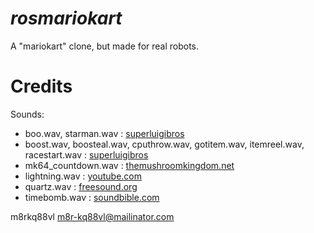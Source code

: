 # *rosmariokart*

A "mariokart" clone, but made for real robots.

Credits
=======

Sounds:

  - boo.wav, starman.wav :
    [superluigibros](http://www.superluigibros.com/mario-kart-64-sound-effects-wav)
  - boost.wav, boosteal.wav, cputhrow.wav, gotitem.wav, itemreel.wav, racestart.wav :
    [superluigibros](http://www.superluigibros.com/super-mario-kart-sound-effects-wav)
  - mk64_countdown.wav :
    [themushroomkingdom.net](http://themushroomkingdom.net/media/mk64/wav)
  - lightning.wav :
    [youtube.com](https://www.youtube.com/watch?v=IXUoY_KgCko)
  - quartz.wav :
    [freesound.org](https://www.freesound.org/people/quartzgate/sounds/177868/)
  - timebomb.wav :
    [soundbible.com](http://soundbible.com/1203-Time-Bomb.html)


m8rkq88vl
m8r-kq88vl@mailinator.com
